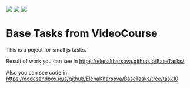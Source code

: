 <img src="https://img.shields.io/badge/JS-red"> <img src="https://img.shields.io/badge/HTML-blue"> <img src="https://img.shields.io/badge/CSS-blue">
# Base Tasks from VideoCourse

This is a poject for small js tasks.

Result of work you can see in https://elenakharsova.github.io/BaseTasks/

Also you can see code in https://codesandbox.io/s/github/ElenaKharsova/BaseTasks/tree/task10
